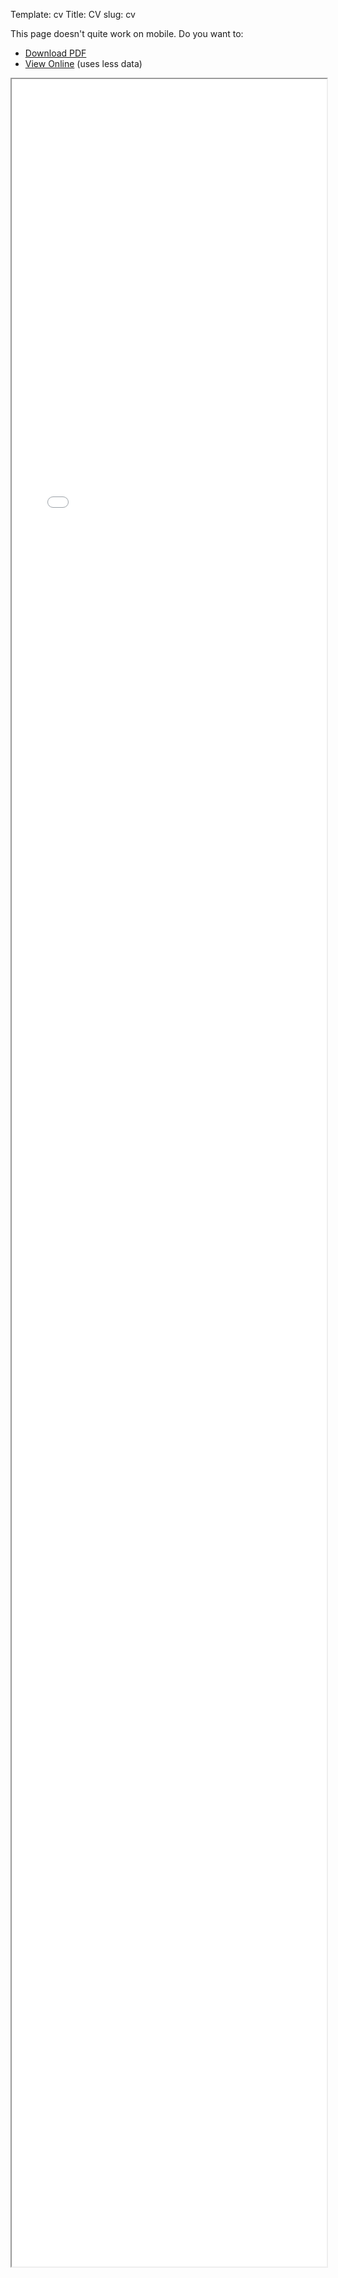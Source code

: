 Template: cv
Title: CV
slug: cv

<div class="cv-mobile">This page doesn't quite work on mobile. Do you want to:
    <ul>
        <li><a href="https://dl.dropboxusercontent.com/u/34000599/JoeHand_CV.pdf">Download PDF</a></li>
        <li><a href="https://docs.google.com/document/d/1CX9Gkc8kCFKHogYvRG5WqbKkReF4cMRVI1kEs-wH_1M/pub?embedded=true">View Online</a> (uses less data)</li>
    </ul>
</div>

<iframe id="cv-frame" class="cv-frame"
    width="100%" height="3500px" scrolling="no"
    src="//docs.google.com/document/d/1CX9Gkc8kCFKHogYvRG5WqbKkReF4cMRVI1kEs-wH_1M/pub?embedded=true">
</iframe>